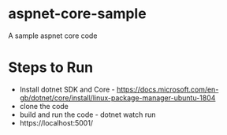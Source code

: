 # aspnet-core-sample
A sample aspnet core code

# Steps to Run
* Install dotnet SDK and Core - https://docs.microsoft.com/en-gb/dotnet/core/install/linux-package-manager-ubuntu-1804
* clone the code
* build and run the code - dotnet watch run
* https://localhost:5001/

